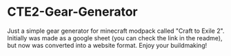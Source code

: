 # CTE2-Gear-Generator
Just a simple gear generator for minecraft modpack called "Craft to Exile 2". Initially was made as a google sheet (you can check the link in the readme), but now was converted into a website format. Enjoy your buildmaking!
